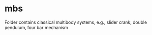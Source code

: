 # mbs
Folder contains classical multibody systems, e.g., slider crank, double pendulum, four bar mechanism
